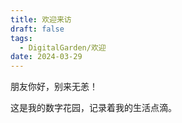 ```yaml
---
title: 欢迎来访
draft: false
tags:
  - DigitalGarden/欢迎
date: 2024-03-29
---
```


朋友你好，别来无恙！

这是我的数字花园，记录着我的生活点滴。